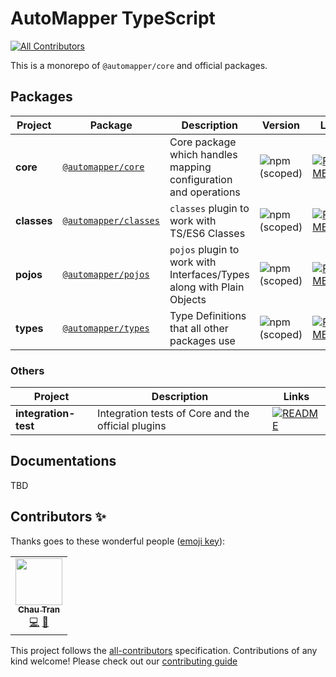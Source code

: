 # AutoMapper TypeScript

<!-- ALL-CONTRIBUTORS-BADGE:START - Do not remove or modify this section -->

[![All Contributors](https://img.shields.io/badge/all_contributors-1-orange.svg?style=flat-square)](#contributors-)

<!-- ALL-CONTRIBUTORS-BADGE:END -->

This is a monorepo of `@automapper/core` and official packages.

## Packages

| Project | Package | Description | Version | Links |
| ------- | ------- | ----------- | ------- | ----- |
|**core**|[`@automapper/core`](https://npmjs.com/package/@automapper/core)|Core package which handles mapping configuration and operations|![npm (scoped)](https://img.shields.io/npm/v/@automapper/core)|[![README](https://img.shields.io/badge/README--green.svg)](/packages/core/README.md)|
|**classes**|[`@automapper/classes`](https://npmjs.com/package/@automapper/classes)|`classes` plugin to work with TS/ES6 Classes|![npm (scoped)](https://img.shields.io/npm/v/@automapper/classes)|[![README](https://img.shields.io/badge/README--green.svg)](/packages/classes/README.md)|
|**pojos**|[`@automapper/pojos`](https://npmjs.com/package/@automapper/pojos)|`pojos` plugin to work with Interfaces/Types along with Plain Objects|![npm (scoped)](https://img.shields.io/npm/v/@automapper/pojos)|[![README](https://img.shields.io/badge/README--green.svg)](/packages/pojos/README.md)|
|**types**|[`@automapper/types`](https://npmjs.com/package/@automapper/types)|Type Definitions that all other packages use|![npm (scoped)](https://img.shields.io/npm/v/@automapper/types)|[![README](https://img.shields.io/badge/README--green.svg)](/packages/types/README.md)|

### Others

| Project | Description | Links |
|---|---|---|
|**integration-test**|Integration tests of Core and the official plugins|[![README](https://img.shields.io/badge/README--green.svg)](/packages/integration-test/README.md)|

## Documentations

TBD

## Contributors ✨

Thanks goes to these wonderful people ([emoji key](https://allcontributors.org/docs/en/emoji-key)):

<!-- ALL-CONTRIBUTORS-LIST:START - Do not remove or modify this section -->
<!-- prettier-ignore-start -->
<!-- markdownlint-disable -->
<table>
  <tr>
    <td align="center"><a href="https://nartc.me/"><img src="https://avatars1.githubusercontent.com/u/25516557?v=4?s=75" width="75px;" alt=""/><br /><sub><b>Chau Tran</b></sub></a><br /><a href="https://github.com/nartc/mapper/commits?author=nartc" title="Code">💻</a> <a href="#ideas-nartc" title="Ideas, Planning, & Feedback">🤔</a></td>
  </tr>
</table>

<!-- markdownlint-restore -->
<!-- prettier-ignore-end -->

<!-- ALL-CONTRIBUTORS-LIST:END -->

This project follows the [all-contributors](https://github.com/all-contributors/all-contributors) specification.
Contributions of any kind welcome! Please check out our [contributing guide](CONTRIBUTING.MD)
